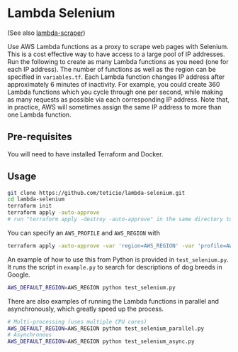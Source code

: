 # Lambda Selenium

(See also [lambda-scraper](https://github.com/teticio/lambda-scraper))

Use AWS Lambda functions as a proxy to scrape web pages with Selenium. This is a cost effective way to have access to a large pool of IP addresses. Run the following to create as many Lambda functions as you need (one for each IP address). The number of functions as well as the region can be specified in `variables.tf`. Each Lambda function changes IP address after approximately 6 minutes of inactivity. For example, you could create 360 Lambda functions which you cycle through one per second, while making as many requests as possible via each corresponding IP address. Note that, in practice, AWS will sometimes assign the same IP address to more than one Lambda function.

## Pre-requisites

You will need to have installed Terraform and Docker.

## Usage

```bash
git clone https://github.com/teticio/lambda-selenium.git
cd lambda-selenium
terraform init
terraform apply -auto-approve
# run "terraform apply -destroy -auto-approve" in the same directory to tear all this down again
```

You can specify an `AWS_PROFILE` and `AWS_REGION` with

```bash
terraform apply -auto-approve -var 'region=AWS_REGION' -var 'profile=AWS_PROFILE'
```

An example of how to use this from Python is provided in `test_selenium.py`. It runs the script in `example.py` to search for descriptions of dog breeds in Google.

```bash
AWS_DEFAULT_REGION=AWS_REGION python test_selenium.py
```

There are also examples of running the Lambda functions in parallel and asynchronously, which greatly speed up the process.

```bash
# Multi-processing (uses multiple CPU cores)
AWS_DEFAULT_REGION=AWS_REGION python test_selenium_parallel.py
# Asynchronous
AWS_DEFAULT_REGION=AWS_REGION python test_selenium_async.py
```
